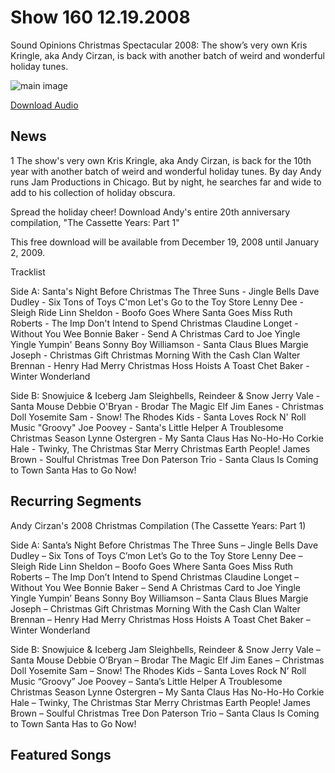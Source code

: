 # Show 160 12.19.2008
Sound Opinions Christmas Spectacular 2008: The show’s very own Kris Kringle, aka Andy Cirzan, is back with another batch of weird and wonderful holiday tunes. 



![main image]()

[Download Audio](http://audio.soundopinions.org/streams/2008/12/so_20081219.m3u)

## News
1 The show's very own Kris Kringle, aka Andy Cirzan, is back for the 10th year with another batch of weird and wonderful holiday tunes. By day Andy runs Jam Productions in Chicago. But by night, he searches far and wide to add to his collection of holiday obscura.

Spread the holiday cheer! Download Andy's entire 20th anniversary compilation, "The Cassette Years: Part 1"

This free download will be available from December 19, 2008 until January 2, 2009.

Tracklist

Side A:
Santa's Night Before Christmas
The Three Suns - Jingle Bells
Dave Dudley - Six Tons of Toys
C'mon Let's Go to the Toy Store
Lenny Dee - Sleigh Ride
Linn Sheldon - Boofo Goes Where Santa Goes
Miss Ruth Roberts - The Imp
Don't Intend to Spend Christmas
Claudine Longet - Without You
Wee Bonnie Baker - Send A Christmas Card to Joe
Yingle Yingle Yumpin' Beans
Sonny Boy Williamson - Santa Claus Blues
Margie Joseph - Christmas Gift
Christmas Morning With the Cash Clan
Walter Brennan - Henry Had Merry Christmas
Hoss Hoists A Toast
Chet Baker - Winter Wonderland

Side B:
Snowjuice & Iceberg Jam
Sleighbells, Reindeer & Snow
Jerry Vale - Santa Mouse
Debbie O'Bryan - Brodar The Magic Elf
Jim Eanes - Christmas Doll
Yosemite Sam - Snow!
The Rhodes Kids - Santa Loves Rock N' Roll Music
"Groovy" Joe Poovey - Santa's Little Helper
A Troublesome Christmas Season
Lynne Ostergren - My Santa Claus Has No-Ho-Ho
Corkie Hale - Twinky, The Christmas Star
Merry Christmas Earth People!
James Brown - Soulful Christmas Tree
Don Paterson Trio - Santa Claus Is Coming to Town
Santa Has to Go Now!

## Recurring Segments
Andy Cirzan's 2008 Christmas Compilation (The Cassette Years: Part 1)

Side A:
Santa’s Night Before Christmas
The Three Suns – Jingle Bells
Dave Dudley – Six Tons of Toys
C’mon Let’s Go to the Toy Store
Lenny Dee – Sleigh Ride
Linn Sheldon – Boofo Goes Where Santa Goes
Miss Ruth Roberts – The Imp
Don’t Intend to Spend Christmas
Claudine Longet – Without You
Wee Bonnie Baker – Send A Christmas Card to Joe
Yingle Yingle Yumpin’ Beans
Sonny Boy Williamson – Santa Claus Blues
Margie Joseph – Christmas Gift
Christmas Morning With the Cash Clan
Walter Brennan – Henry Had Merry Christmas
Hoss Hoists A Toast
Chet Baker – Winter Wonderland

Side B:
Snowjuice & Iceberg Jam
Sleighbells, Reindeer & Snow
Jerry Vale – Santa Mouse
Debbie O’Bryan – Brodar The Magic Elf
Jim Eanes – Christmas Doll
Yosemite Sam – Snow!
The Rhodes Kids – Santa Loves Rock N’ Roll Music
“Groovy” Joe Poovey – Santa’s Little Helper
A Troublesome Christmas Season
Lynne Ostergren – My Santa Claus Has No-Ho-Ho
Corkie Hale – Twinky, The Christmas Star
Merry Christmas Earth People!
James Brown – Soulful Christmas Tree
Don Paterson Trio – Santa Claus Is Coming to Town
Santa Has to Go Now!

## Featured Songs
